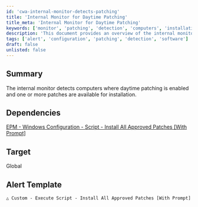 ```yaml
---
id: 'cwa-internal-monitor-detects-patching'
title: 'Internal Monitor for Daytime Patching'
title_meta: 'Internal Monitor for Daytime Patching'
keywords: ['monitor', 'patching', 'detection', 'computers', 'installation']
description: 'This document provides an overview of the internal monitor that detects computers with daytime patching enabled and identifies available patches for installation. It includes dependencies, target scope, and alert template details.'
tags: ['alert', 'configuration', 'patching', 'detection', 'software']
draft: false
unlisted: false
---
```

## Summary

The internal monitor detects computers where daytime patching is enabled and one or more patches are available for installation.

## Dependencies

[EPM - Windows Configuration - Script - Install All Approved Patches [With Prompt]](https://proval.itglue.com/DOC-5078775-11257931)

## Target

Global

## Alert Template

`△ Custom - Execute Script - Install All Approved Patches [With Prompt]`



